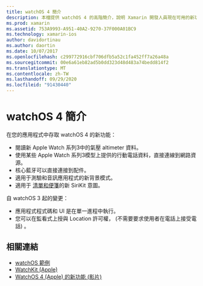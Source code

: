 ```yaml
---
title: watchOS 4 簡介
description: 本檔提供 watchOS 4 的高階簡介，說明 Xamarin 開發人員現在可用的新功能。
ms.prod: xamarin
ms.assetid: 753A9993-A951-40A2-9270-37F000A01BC9
ms.technology: xamarin-ios
author: davidortinau
ms.author: daortin
ms.date: 10/07/2017
ms.openlocfilehash: c299772916cbf706dfb5a52c1fa452ff7a26a48a
ms.sourcegitcommit: 00e6a61eb82ad5b0dd323d48d483a74bedd814f2
ms.translationtype: MT
ms.contentlocale: zh-TW
ms.lasthandoff: 09/29/2020
ms.locfileid: "91430440"
---
```

# <a name="introduction-to-watchos-4"></a>watchOS 4 簡介

在您的應用程式中存取 watchOS 4 的新功能：

* 閱讀新 Apple Watch 系列3中的氣壓 altimeter 資料。
* 使用某些 Apple Watch 系列3模型上提供的行動電話資料，直接連線到網路資源。
* 核心藍牙可以直接連接到配件。
* 適用于測驗和音訊應用程式的新背景模式。
* 適用于 [清單和便箋](~/ios/platform/introduction-to-ios11/sirikit.md)的新 SiriKit 意圖。

自 watchOS 3 起的變更：

* 應用程式程式碼和 UI 是在單一進程中執行。
* 您可以在監看式上授與 Location 許可權， (不需要要求使用者在電話上接受電話) 。

## <a name="related-links"></a>相關連結

* [watchOS 範例](/samples/browse/?products=xamarin&term=Xamarin.iOS%2bwatchOS)
* [WatchKit (Apple) ](https://developer.apple.com/documentation/watchkit)
* [WatchOS 4 (Apple) 的新功能 (影片) ](https://developer.apple.com/videos/play/wwdc2017/205/)